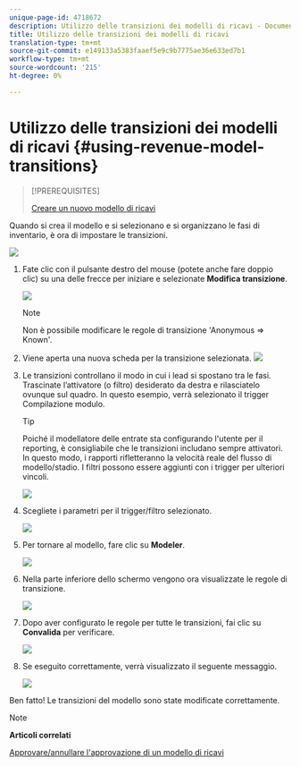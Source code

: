 ```yaml
---
unique-page-id: 4718672
description: Utilizzo delle transizioni dei modelli di ricavi - Documenti Marketo - Documentazione del prodotto
title: Utilizzo delle transizioni dei modelli di ricavi
translation-type: tm+mt
source-git-commit: e149133a5383faaef5e9c9b7775ae36e633ed7b1
workflow-type: tm+mt
source-wordcount: '215'
ht-degree: 0%

---
```



# Utilizzo delle transizioni dei modelli di ricavi {#using-revenue-model-transitions}

>[!PREREQUISITES]
>
>[Creare un nuovo modello di ricavi](create-a-new-revenue-model.md)

Quando si crea il modello e si selezionano e si organizzano le fasi di inventario, è ora di impostare le transizioni.

![](assets/one-2.png)

1. Fate clic con il pulsante destro del mouse (potete anche fare doppio clic) su una delle frecce per iniziare e selezionate **Modifica transizione**.

   ![](assets/two-2.png)

   >[!NOTE]
   >
   >Non è possibile modificare le regole di transizione &#39;Anonymous ⇒ Known&#39;.

1. Viene aperta una nuova scheda per la transizione selezionata.   ![](assets/three-1.png)
1. Le transizioni controllano il modo in cui i lead si spostano tra le fasi. Trascinate l’attivatore (o filtro) desiderato da destra e rilasciatelo ovunque sul quadro. In questo esempio, verrà selezionato il trigger Compilazione modulo.

   >[!TIP]
   >
   >Poiché il modellatore delle entrate sta configurando l&#39;utente per il reporting, è consigliabile che le transizioni includano sempre attivatori. In questo modo, i rapporti rifletteranno la velocità reale del flusso di modello/stadio. I filtri possono essere aggiunti con i trigger per ulteriori vincoli.

   ![](assets/four-2.png)

1. Scegliete i parametri per il trigger/filtro selezionato.

   ![](assets/five-2.png)

1. Per tornare al modello, fare clic su **Modeler**.

   ![](assets/six.png)

1. Nella parte inferiore dello schermo vengono ora visualizzate le regole di transizione.

   ![](assets/seven.png)

1. Dopo aver configurato le regole per tutte le transizioni, fai clic su **Convalida** per verificare.

   ![](assets/eight.png)

1. Se eseguito correttamente, verrà visualizzato il seguente messaggio.

   ![](assets/nine.png)

Ben fatto! Le transizioni del modello sono state modificate correttamente.

>[!NOTE]
>
>**Articoli correlati**
>
>[Approvare/annullare l&#39;approvazione di un modello di ricavi](approve-unapprove-a-revenue-model.md)
